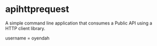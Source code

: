 # apihttprequest
A simple command line application that consumes a Public API using a HTTP client library.

username = oyendah
